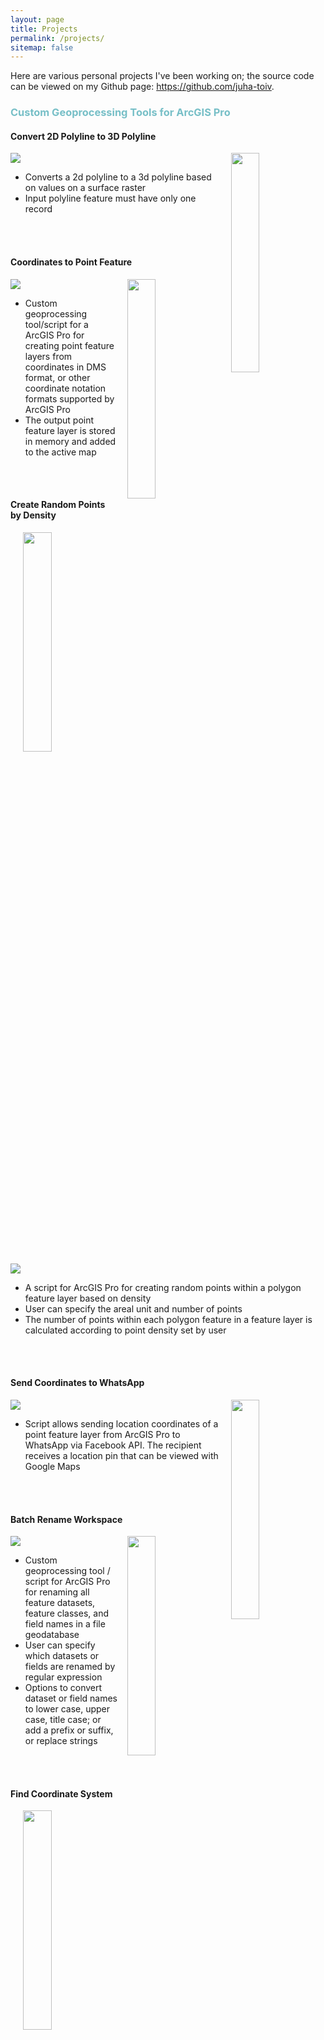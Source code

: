 ```yaml
---
layout: page
title: Projects
permalink: /projects/
sitemap: false
---
```


Here are various personal projects I've been working on; the source code can be viewed on my Github page: <a href="https://github.com/juha-toiv">https://github.com/juha-toiv</a>.

<h3 style="color:#77BFC7;font-weight: bold;">Custom Geoprocessing Tools for ArcGIS Pro</h3>


#### Convert 2D Polyline to 3D Polyline

<img height="30%" width="30%" style="float:right;padding-left:15px" src="{{site.baseurl}}/assets/images/polyline.png">

<a href="https://github.com/juha-toiv/convert-2d-polyline-to-3d-polyline"><img src="https://gh-card.dev/repos/juha-toiv/convert-2d-polyline-to-3d-polyline.svg"></a>
<br>
* Converts a 2d polyline to a 3d polyline based on values on a surface raster
* Input polyline feature must have only one record
<br>
<br>

#### Coordinates to Point Feature

<img height="30%" width="30%" style="float:right;padding-left:15px" src="{{site.baseurl}}/assets/images/coordinates-to-point.PNG">

<a href="https://github.com/juha-toiv/coordinates-to-point-feature"><img src="https://gh-card.dev/repos/juha-toiv/coordinates-to-point-feature.svg"></a>
<br>
* Custom geoprocessing tool/script for a ArcGIS Pro for creating point feature layers from coordinates in DMS format, or other coordinate notation formats supported by ArcGIS Pro
* The output point feature layer is stored in memory and added to the active map
<br>
<br>

#### Create Random Points by Density

<img height="30%" width="30%" style="float:right;padding-left:15px" src="{{site.baseurl}}/assets/images/random-points-density.PNG">

<a href="https://github.com/juha-toiv/create-random-points-density"><img src="https://gh-card.dev/repos/juha-toiv/create-random-points-density.svg"></a>
<br>
* A script for ArcGIS Pro for creating random points within a polygon feature layer based on density
* User can specify the areal unit and number of points
* The number of points within each polygon feature in a feature layer is calculated according to point density set by user
<br>
<br>

#### Send Coordinates to WhatsApp

<img height="30%" width="30%" style="float:right;padding-left:15px" src="{{site.baseurl}}/assets/images/whatsapp.PNG">

<a href="https://github.com/juha-toiv/send-location-to-whatsapp"><img src="https://gh-card.dev/repos/juha-toiv/send-location-to-whatsapp.svg"></a>
<br>
* Script allows sending location coordinates of a point feature layer from ArcGIS Pro to WhatsApp via Facebook API. The recipient receives a location pin that can be viewed with Google Maps
<br>
<br>

#### Batch Rename Workspace

<img height="30%" width="30%" style="float:right;padding-left:15px" src="{{site.baseurl}}/assets/images/rename.PNG">

<a href="https://github.com/juha-toiv/batch-rename-workspace"><img src="https://gh-card.dev/repos/juha-toiv/batch-rename-workspace.svg"></a>
<br>
* Custom geoprocessing tool / script for ArcGIS Pro for renaming all feature datasets, feature classes, and field names in a file geodatabase
* User can specify which datasets or fields are renamed by regular expression
* Options to convert dataset or field names to lower case, upper case, title case; or add a prefix or suffix, or replace strings
<br>
<br>

#### Find Coordinate System

<img height="30%" width="30%" style="float:right;padding-left:15px" src="{{site.baseurl}}/assets/images/coordinate.png">

<a href="https://github.com/juha-toiv/find-coordinate-system"><img src="https://gh-card.dev/repos/juha-toiv/find-coordinate-system.svg"></a>
<br>
* Custom geoprocessing tool for ArcGIS Pro to help find the correct coordinate system for a vector feature layer; for example a shapefile missing spatial reference
* Tries different coordinate systems for a vector feature layer
* Output layers are added to active map and saved into a file geodatabase
<br>
<br>

#### Polyline Travel Time

<a href="https://github.com/juha-toiv/polyline-travel-time"><img src="https://gh-card.dev/repos/juha-toiv/polyline-travel-time.svg"></a>
<br>
* Custom geoprocessing tool / script for ArcGIS Pro to calculate an estimated travel time for a polyline feature layer based on average speed and coordinate system
* Modifies the input feature class by adding a new field
<br>
<br>


